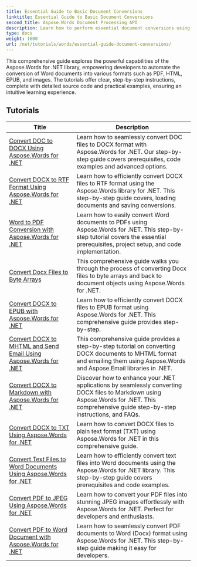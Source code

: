 ```yaml
---
title: Essential Guide to Basic Document Conversions
linktitle: Essential Guide to Basic Document Conversions
second_title: Aspose.Words Document Processing API
description: Learn how to perform essential document conversions using Aspose.Words for .NET. This guide covers step-by-step instructions for converting Word files to PDF, TXT, HTML, and more.
type: docs
weight: 1600
url: /net/tutorials/words/essential-guide-document-conversions/
---
```


This comprehensive guide explores the powerful capabilities of the Aspose.Words for .NET library, empowering developers to automate the conversion of Word documents into various formats such as PDF, HTML, EPUB, and images. The tutorials offer clear, step-by-step instructions, complete with detailed source code and practical examples, ensuring an intuitive learning experience.

 ## Tutorials
| Title | Description |
| --- | --- |
| [Convert DOC to DOCX Using Aspose.Words for .NET](./convert-doc-to-docx/) | Learn how to seamlessly convert DOC files to DOCX format with Aspose.Words for .NET. Our step-by-step guide covers prerequisites, code examples and advanced options.  |
| [Convert DOCX to RTF Format Using Aspose.Words for .NET](./convert-docx-to-rtf/) | Learn how to efficiently convert DOCX files to RTF format using the Aspose.Words library for .NET. This step-by-step guide covers, loading documents and saving conversions. |  
| [Word to PDF Conversion with Aspose.Words for .NET](./convert-word-to-pdf/) | Learn how to easily convert Word documents to PDFs using Aspose.Words for .NET. This step-by-step tutorial covers the essential prerequisites, project setup, and code implementation. | 
| [Convert Docx Files to Byte Arrays](./convert-docx-to-byte-arrays/) | This comprehensive guide walks you through the process of converting Docx files to byte arrays and back to document objects using Aspose.Words for .NET. |  
| [Convert DOCX to EPUB with Aspose.Words for .NET](./convert-docx-to-epub/) | Learn how to efficiently convert DOCX files to EPUB format using Aspose.Words for .NET. This comprehensive guide provides step-by-step. |
| [Convert DOCX to MHTML and Send Email Using Aspose.Words for .NET](./convert-docx-to-mhtml-send-email/) | This comprehensive guide provides a step-by-step tutorial on converting DOCX documents to MHTML format and emailing them using Aspose.Words and Aspose.Email libraries in .NET. |
| [Convert DOCX to Markdown with Aspose.Words for .NET](./convert-docx-to-markdown/) | Discover how to enhance your .NET applications by seamlessly converting DOCX files to Markdown using Aspose.Words for .NET. This comprehensive guide step-by-step instructions, and FAQs. |
| [Convert DOCX to TXT Using Aspose.Words for .NET](./convert-docx-to-txt/) | Learn how to convert DOCX files to plain text format (TXT) using Aspose.Words for .NET in this comprehensive guide. |
| [Convert Text Files to Word Documents Using Aspose.Words for .NET](./convert-text-files-to-word-documents/) | Learn how to efficiently convert text files into Word documents using the Aspose.Words for .NET library. This step-by-step guide covers prerequisites and code examples. | 
| [Convert PDF to JPEG Using Aspose.Words for .NET](./convert-pdf-to-jpeg/) | Learn how to convert your PDF files into stunning JPEG images effortlessly with Aspose.Words for .NET. Perfect for developers and enthusiasts. |
| [Convert PDF to Word Document with Aspose.Words for .NET](./convert-pdf-to-word/) | Learn how to seamlessly convert PDF documents to Word (Docx) format using Aspose.Words for .NET. This step-by-step guide making it easy for developers. |
